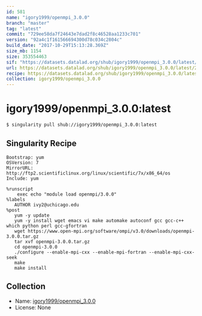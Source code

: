 ```yaml
---
id: 581
name: "igory1999/openmpi_3.0.0"
branch: "master"
tag: "latest"
commit: "729ee58da7f24643e7dad2f8c46528aa1233c701"
version: "92a4c1f161566694300d78c034c2804c"
build_date: "2017-10-29T15:13:28.369Z"
size_mb: 1154
size: 353554463
sif: "https://datasets.datalad.org/shub/igory1999/openmpi_3.0.0/latest/2017-10-29-729ee58d-92a4c1f1/92a4c1f161566694300d78c034c2804c.simg"
url: https://datasets.datalad.org/shub/igory1999/openmpi_3.0.0/latest/2017-10-29-729ee58d-92a4c1f1/
recipe: https://datasets.datalad.org/shub/igory1999/openmpi_3.0.0/latest/2017-10-29-729ee58d-92a4c1f1/Singularity
collection: igory1999/openmpi_3.0.0
---
```


# igory1999/openmpi_3.0.0:latest

```bash
$ singularity pull shub://igory1999/openmpi_3.0.0:latest
```

## Singularity Recipe

```singularity
Bootstrap: yum
OSVersion: 7
MirrorURL: http://ftp2.scientificlinux.org/linux/scientific/7x/x86_64/os
Include: yum

%runscript
    exec echo "module load openmpi/3.0.0"
%labels
   AUTHOR ivy2@uchicago.edu
%post
   yum -y update
   yum -y install wget emacs vi make automake autoconf gcc gcc-c++ which python perl gcc-gfortran
   wget https://www.open-mpi.org/software/ompi/v3.0/downloads/openmpi-3.0.0.tar.gz
   tar xvf openmpi-3.0.0.tar.gz
   cd openmpi-3.0.0
   ./configure --enable-mpi-cxx --enable-mpi-fortran --enable-mpi-cxx-seek
   make
   make install
```

## Collection

 - Name: [igory1999/openmpi_3.0.0](https://github.com/igory1999/openmpi_3.0.0)
 - License: None

